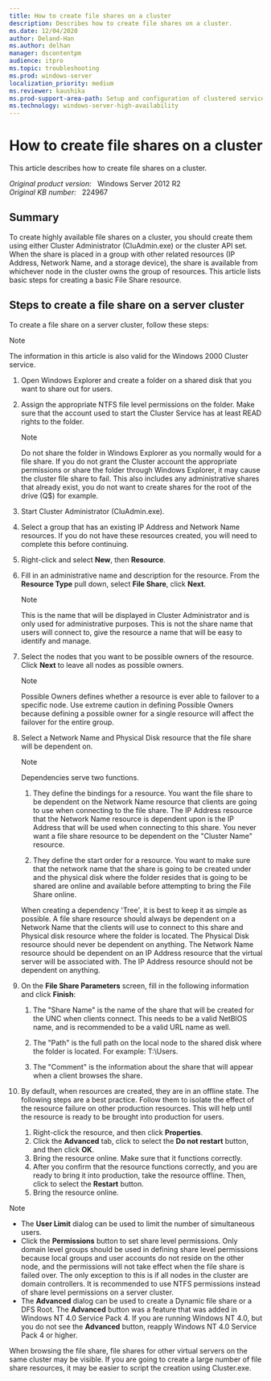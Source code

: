 ```yaml
---
title: How to create file shares on a cluster
description: Describes how to create file shares on a cluster.
ms.date: 12/04/2020
author: Deland-Han
ms.author: delhan
manager: dscontentpm
audience: itpro
ms.topic: troubleshooting
ms.prod: windows-server
localization_priority: medium
ms.reviewer: kaushika
ms.prod-support-area-path: Setup and configuration of clustered services and applications
ms.technology: windows-server-high-availability
---
```

# How to create file shares on a cluster

This article describes how to create file shares on a cluster.

_Original product version:_ &nbsp; Windows Server 2012 R2  
_Original KB number:_ &nbsp; 224967

## Summary

To create highly available file shares on a cluster, you should create them using either Cluster Administrator (CluAdmin.exe) or the cluster API set. When the share is placed in a group with other related resources (IP Address, Network Name, and a storage device), the share is available from whichever node in the cluster owns the group of resources. This article lists basic steps for creating a basic File Share resource.

## Steps to create a file share on a server cluster

To create a file share on a server cluster, follow these steps:

> [!NOTE]
> The information in this article is also valid for the Windows 2000 Cluster service.

1. Open Windows Explorer and create a folder on a shared disk that you want to share out for users.

2. Assign the appropriate NTFS file level permissions on the folder. Make sure that the account used to start the Cluster Service has at least READ rights to the folder.

    > [!NOTE]
    > Do not share the folder in Windows Explorer as you normally would for a file share. If you do not grant the Cluster account the appropriate permissions or share the folder through Windows Explorer, it may cause the cluster file share to fail. This also includes any administrative shares that already exist, you do not want to create shares for the root of the drive (Q$) for example.

3. Start Cluster Administrator (CluAdmin.exe).

4. Select a group that has an existing IP Address and Network Name resources. If you do not have these resources created, you will need to complete this before continuing.

5. Right-click and select **New**, then **Resource**.

6. Fill in an administrative name and description for the resource. From the **Resource Type** pull down, select **File Share**, click **Next**.

    > [!NOTE]
    > This is the name that will be displayed in Cluster Administrator and is only used for administrative purposes. This is not the share name that users will connect to, give the resource a name that will be easy to identify and manage.

7. Select the nodes that you want to be possible owners of the resource. Click **Next** to leave all nodes as possible owners.

    > [!NOTE]
    > Possible Owners defines whether a resource is ever able to failover to a specific node. Use extreme caution in defining Possible Owners because defining a possible owner for a single resource will affect the failover for the entire group.

8. Select a Network Name and Physical Disk resource that the file share will be dependent on.

    > [!NOTE]
    > Dependencies serve two functions.

    1. They define the bindings for a resource. You want the file share to be dependent on the Network Name resource that clients are going to use when connecting to the file share. The IP Address resource that the Network Name resource is dependent upon is the IP Address that will be used when connecting to this share. You never want a file share resource to be dependent on the "Cluster Name" resource.

    2. They define the start order for a resource. You want to make sure that the network name that the share is going to be created under and the physical disk where the folder resides that is going to be shared are online and available before attempting to bring the File Share online.

    When creating a dependency 'Tree', it is best to keep it as simple as possible. A file share resource should always be dependent on a Network Name that the clients will use to connect to this share and Physical disk resource where the folder is located. The Physical Disk resource should never be dependent on anything. The Network Name resource should be dependent on an IP Address resource that the virtual server will be associated with. The IP Address resource should not be dependent on anything.

9. On the **File Share Parameters** screen, fill in the following information and click **Finish**:

    1. The "Share Name" is the name of the share that will be created for the UNC when clients connect. This needs to be a valid NetBIOS name, and is recommended to be a valid URL name as well.

    2. The "Path" is the full path on the local node to the shared disk where the folder is located. For example: T:\\Users.

    3. The "Comment" is the information about the share that will appear when a client browses the share.

10. By default, when resources are created, they are in an offline state. The following steps are a best practice. Follow them to isolate the effect of the resource failure on other production resources. This will help until the resource is ready to be brought into production for users.

    1. Right-click the resource, and then click **Properties**.
    2. Click the **Advanced** tab, click to select the **Do not restart** button, and then click **OK**.
    3. Bring the resource online. Make sure that it functions correctly.
    4. After you confirm that the resource functions correctly, and you are ready to bring it into production, take the resource offline. Then, click to select the **Restart** button.
    5. Bring the resource online.

> [!NOTE]
>
> - The **User Limit** dialog can be used to limit the number of simultaneous users.
> - Click the **Permissions** button to set share level permissions. Only domain level groups should be used in defining share level permissions because local groups and user accounts do not reside on the other node, and the permissions will not take effect when the file share is failed over. The only exception to this is if all nodes in the cluster are domain controllers. It is recommended to use NTFS permissions instead of share level permissions on a server cluster.
> - The **Advanced** dialog can be used to create a Dynamic file share or a DFS Root. The **Advanced** button was a feature that was added in Windows NT 4.0 Service Pack 4. If you are running Windows NT 4.0, but you do not see the **Advanced** button, reapply Windows NT 4.0 Service Pack 4 or higher.

When browsing the file share, file shares for other virtual servers on the same cluster may be visible. If you are going to create a large number of file share resources, it may be easier to script the creation using Cluster.exe.

